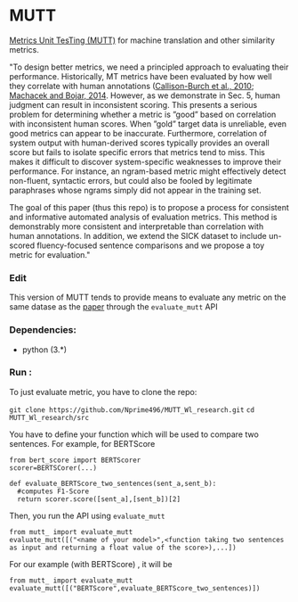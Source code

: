 
# MUTT
[Metrics Unit TesTing (MUTT)](https://www.aclweb.org/anthology/P16-1182/) for machine translation and other similarity metrics.

"To design better metrics, we need a principled approach to evaluating their performance. Historically, MT metrics have been evaluated by how well they correlate with human annotations ([Callison-Burch et al., 2010](https://www.aclweb.org/anthology/E06-1032/); [Machacek and Bojar, 2014](https://ufal.mff.cuni.cz/pbml/103/art-machacek-bojar.pdf). However, as we demonstrate in Sec. 5, human judgment can result in inconsistent scoring. This presents a serious problem for determining whether a metric is ”good” based on correlation with inconsistent human scores. When ”gold” target data is
unreliable, even good metrics can appear to be inaccurate. Furthermore, correlation of system output with human-derived scores typically provides an overall
score but fails to isolate specific errors that metrics tend to miss. This makes it difficult to discover system-specific weaknesses to improve their
performance. For instance, an ngram-based metric might effectively detect non-fluent, syntactic errors, but could also be fooled by legitimate paraphrases whose ngrams simply did not appear in the training set.

The goal of this paper (thus this repo) is to propose a process for consistent and informative automated analysis of evaluation metrics. This method is demonstrably more consistent and interpretable than correlation with human annotations. In addition, we extend the SICK dataset to include un-scored fluency-focused sentence comparisons and we propose a toy metric for evaluation."


### Edit
This version of MUTT tends to provide means to evaluate any metric on the same datase as the [paper](https://www.aclweb.org/anthology/P16-1182/) through the `evaluate_mutt` API

### Dependencies:
- python (3.*)


### Run :
To just evaluate metric, you have to clone the repo:

`git clone https://github.com/Nprime496/MUTT_Wl_research.git`
`cd MUTT_Wl_research/src`

You have to define your function which will be used to compare two sentences.
For example, for BERTScore
```
from bert_score import BERTScorer
scorer=BERTSCorer(...)

def evaluate_BERTScore_two_sentences(sent_a,sent_b):
  #computes F1-Score
  return scorer.score([sent_a],[sent_b])[2]
```
Then, you run the API using `evaluate_mutt`

```
from mutt_ import evaluate_mutt
evaluate_mutt([("<name of your model>",<function taking two sentences as input and returning a float value of the score>),...])
```
For our example (with BERTScore) , it will be

```
from mutt_ import evaluate_mutt
evaluate_mutt([("BERTScore",evaluate_BERTScore_two_sentences)])
```

